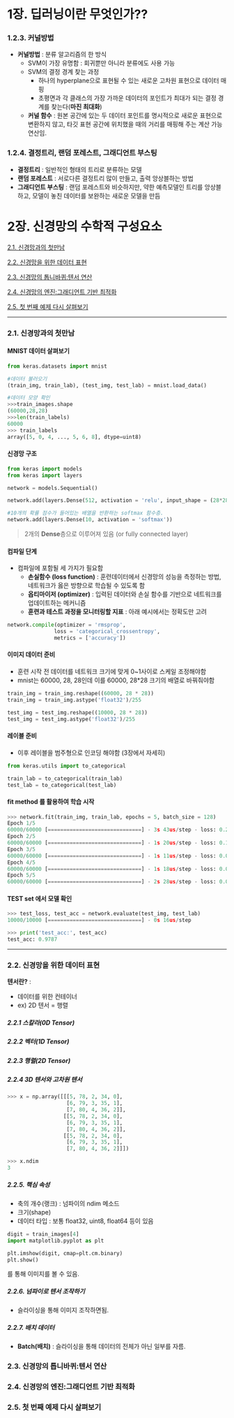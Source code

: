 # 1장. 딥러닝이란 무엇인가??

### 1.2.3. 커널방법 

- **커널방법** : 분류 알고리즘의 한 방식
  - SVM이 가장 유명함 : 회귀뿐만 아니라 분류에도 사용 가능
  - SVM의 결정 경계 찾는 과정
    - 하나의 hyperplane으로 표현될 수 있는 새로운 고차원 표현으로 데이터 매핑
    - 초평면과 각 클래스의 가장 가까운 데이터의 포인트가 최대가 되는 결정 경계를 찾는다(**마진 최대화**)
  - **커널 함수** : 원본 공간에 있는 두 데이터 포인트를 명시적으로 새로운 표현으로 변환하지 않고, 타깃 표현 공간에 위치했을 때의 거리를 매핑해 주는 계산 가능 연산임.



### 1.2.4. 결정트리, 랜덤 포레스트, 그래디언트 부스팅

- **결정트리** : 일반적인 형태의 트리로 분류하는 모델
- **랜덤 포레스트** : 서로다른 결정트리 많이 만들고, 출력 앙상블하는 방법
- **그래디언트 부스팅** : 랜덤 포레스트와 비슷하지만, 약한 예측모델인 트리를 앙상블하고, 모델이 놓친 데이터를 보완하는 새로운 모델을 만듬



# 2장. 신경망의 수학적 구성요소

[2.1. 신경망과의 첫만남](#2.1.-신경망과의-첫만남)

[2.2. 신경망을 위한 데이터 표현](#2.2.-신경망을-위한-데이터-표현)

[2.3. 신경망의 톱니바퀴:텐서 연산](#2.3.-신경망의-톱니바퀴:텐서-연산)

[2.4. 신경망의 엔진:그래디언트 기반 최적화](#2.4.-신경망의-엔진:그래디언트-기반-최적화)

[2.5. 첫 번째 예제 다시 살펴보기](#2.5.-첫-번째-예제-다시-살펴보기)

---

### 2.1. 신경망과의 첫만남

#### MNIST 데이터 살펴보기 

```python
from keras.datasets import mnist

#데이터 불러오기
(train_img, train_lab), (test_img, test_lab) = mnist.load_data()

#데이터 모양 확인
>>>train_images.shape
(60000,28,28)
>>>len(train_labels)
60000
>>> train_labels
array([5, 0, 4, ..., 5, 6, 8], dtype=uint8)
```

#### 신경망 구조

```python
from keras import models
from keras import layers

network = models.Sequential()

network.add(layers.Dense(512, activation = 'relu', input_shape = (28*28,)))

#10개의 확률 점수가 들어있는 배열을 반환하는 softmax 함수층.
network.add(layers.Dense(10, activation = 'softmax'))
```

> 2개의 **Dense**층으로 이루어져 있음 (or fully connected layer)



#### 컴파일 단계 

- 컴파일에 포함될 세 가지가 필요함
  - **손실함수 (loss function)** : 훈련데이터에서 신경망의 성능을 측정하는 방법, 네트워크가 옳은 방향으로 학습될 수 있도록 함
  - **옵티마이저 (optimizer)** : 입력된 데이터와 손실 함수를 기반으로 네트워크를 업데이트하는 메커니즘
  - **훈련과 테스트 과정을 모니터링할 지표** : 아래 예시에서는 정확도만 고려

```python
network.compile(optimizer = 'rmsprop',
               loss = 'categorical_crossentropy',
               metrics = ['accuracy'])
```



#### 이미지 데이터 준비

- 훈련 시작 전 데이터를 네트워크 크기에 맞게 0~1사이로 스케일 조정해야함
- mnist는 60000, 28, 28인데 이를 60000, 28*28 크기의 배열로 바꿔줘야함

```python
train_img = train_img.reshape((60000, 28 * 28))
train_img = train_img.astype('float32')/255

test_img = test_img.reshape((10000, 28 * 28))
test_img = test_img.astype('float32')/255
```



#### 레이블 준비

- 이후 레이블을 범주형으로 인코딩 해야함 (3장에서 자세히)

```python
from keras.utils import to_categorical

train_lab = to_categorical(train_lab)
test_lab = to_categorical(test_lab)
```



#### fit method 를 활용하여 학습 시작

```python
>>> network.fit(train_img, train_lab, epochs = 5, batch_size = 128)
Epoch 1/5
60000/60000 [==============================] - 3s 43us/step - loss: 0.2552 - acc: 0.9261
Epoch 2/5
60000/60000 [==============================] - 1s 20us/step - loss: 0.1038 - acc: 0.9689
Epoch 3/5
60000/60000 [==============================] - 1s 11us/step - loss: 0.0683 - acc: 0.9795
Epoch 4/5
60000/60000 [==============================] - 1s 18us/step - loss: 0.0492 - acc: 0.9850
Epoch 5/5
60000/60000 [==============================] - 2s 28us/step - loss: 0.0367 - acc: 0.9890
```



#### TEST set 에서 모델 확인

```python
>>> test_loss, test_acc = network.evaluate(test_img, test_lab)
10000/10000 [==============================] - 0s 16us/step

>>> print('test_acc:', test_acc)
test_acc: 0.9787
```

---

### 2.2. 신경망을 위한 데이터 표현

**텐서란?** : 

- 데이터를 위한 컨테이너
- ex) 2D 텐서 = 행렬



##### 2.2.1 스칼라(0D Tensor)

##### 2.2.2 벡터(1D Tensor)

##### 2.2.3 행렬(2D Tensor)

##### 2.2.4 3D 텐서와 고차원 텐서

```python
>>> x = np.array([[[5, 78, 2, 34, 0],
                   [6, 79, 3, 35, 1],
                   [7, 80, 4, 36, 2]],
                  [[5, 78, 2, 34, 0],
                   [6, 79, 3, 35, 1],
                   [7, 80, 4, 36, 2]],
                  [[5, 78, 2, 34, 0],
                   [6, 79, 3, 35, 1],
                   [7, 80, 4, 36, 2]]])

>>> x.ndim
3
```



##### 2.2.5. 핵심 속성

- 축의 개수(랭크) : 넘파이의 ndim 메소드
- 크기(shape) 
- 데이터 타입 : 보통 float32, uint8, float64 등이 있음

```python
digit = train_images[4]
import matplotlib.pyplot as plt

plt.imshow(digit, cmap=plt.cm.binary)
plt.show()
```

를 통해 이미지를 볼 수 있음.



##### 2.2.6. 넘파이로 텐서 조작하기

- 슬라이싱을 통해 이미지 조작하면됨.



##### 2.2.7. 배치 데이터

- **Batch(배치)** : 슬라이싱을 통해 데이터의 전체가 아닌 일부를 자름.



### 2.3. 신경망의 톱니바퀴:텐서 연산





### 2.4. 신경망의 엔진:그래디언트 기반 최적화

### 2.5. 첫 번째 예제 다시 살펴보기